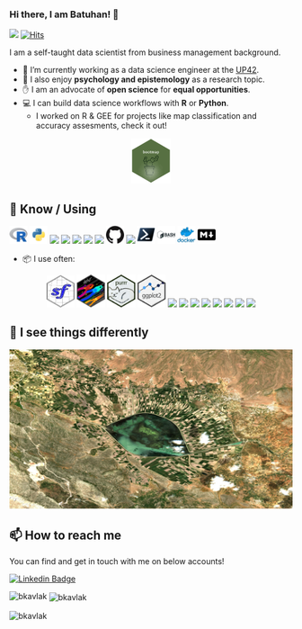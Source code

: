 ### Hi there, I am Batuhan! 👋

![](https://komarev.com/ghpvc/?username=bkavlak&color=red)
[![Hits](https://hits.seeyoufarm.com/api/count/incr/badge.svg?url=https%3A%2F%2Fgithub.com%2Fbkavlak%2Fbkavlak&count_bg=%2379C83D&title_bg=%23555555&icon=&icon_color=%23E7E7E7&title=hits&edge_flat=false)](https://hits.seeyoufarm.com)


I am a self-taught data scientist from business management background.

- :mag_right: I’m currently working as a data science engineer at the [UP42](https://up42.com).
- 🧠 I also enjoy **psychology and epistemology** as a research topic.
- :hand: I am an advocate of **open science** for **equal opportunities**.
- :computer: I can build data science workflows with **R** or **Python**.
  - I worked on R & GEE for projects like map classification and accuracy assesments, check it out! 
<p align="center">
  <a href="https://github.com/bkavlak/bootmap"><img src="https://github.com/bkavlak/bootmap/blob/main/visualizations/bootmap-15-hexagon.png" width="70px"/></a>
</p>

## 🧠 Know / Using

<img src="https://github.com/github/explore/blob/main/topics/r/r.png?raw=true" height="32" /> <img src="https://github.com/github/explore/blob/main/topics/python/python.png?raw=true" height="32" /> <img src="https://github.com/qgis/QGIS/blob/master/images/README-md/main_logo.png?raw=true" height="32" /> <img src="https://www.osgeo.org/wp-content/uploads/gdal-logo-226x250.png" height="32" /> <img src="https://grass.osgeo.org/images/logos/grasslogo.svg" height="32" /> <img src="https://camo.githubusercontent.com/d0d0fede269644fda53cb19eb93c180bf0cce60b048649335082fbf3618adfa0/68747470733a2f2f6561727468656e67696e652e676f6f676c652e636f6d2f7374617469632f696d616765732f65617274682d656e67696e652d6c6f676f2e706e67?raw=true" height="32" /> <img src="https://upload.wikimedia.org/wikipedia/commons/thumb/9/93/Amazon_Web_Services_Logo.svg/150px-Amazon_Web_Services_Logo.svg.png?raw=true" height="32" /> <img src="https://github.com/github/explore/blob/main/topics/github/github.png?raw=true" height="32" /> 
<img src="https://www.osgeo.org/wp-content/uploads/postgis-logo-1.png?raw=true" height="32" /> <img src="https://github.com/github/explore/blob/main/topics/powershell/powershell.png?raw=true" height="32" />  <img src="https://github.com/github/explore/blob/main/topics/bash/bash.png?raw=true" height="32" /> <img src="https://github.com/github/explore/blob/main/topics/docker/docker.png?raw=true" height="32" /> <img src="https://github.com/github/explore/blob/main/topics/markdown/markdown.png?raw=true" height="32" /> 

  - 📦 I use often: 
<p align="center">
  <a href="https://github.com/r-spatial/sf"><img src="https://raw.githubusercontent.com/loreabad6/sfnetworks_WiG/main/figs/sf.png" width="50px"/></a>
  <a href="https://github.com/tidyverse/dplyr"><img src="https://raw.githubusercontent.com/tidyverse/dplyr/master/man/figures/logo.png" width="50px"/></a>
  <a href="https://github.com/tidyverse/purrr"><img src="https://github.com/tidyverse/purrr/blob/master/man/figures/logo.png" width="50px"/></a>
  <a href="https://github.com/tidyverse/ggplot2"><img src="https://raw.githubusercontent.com/tidyverse/ggplot2/master/man/figures/logo.png" width="50px"/></a>
  <a href="https://github.com/paleolimbot/qgisprocess"><img src="https://github.com/paleolimbot/qgisprocess/blob/master/man/figures/qgisprocess_icon.png" width="50px"/></a>
  <a href="https://github.com/h2oai/h2o4gpu"><img src="https://www.h2o.ai/wp-content/themes/h2o2018/templates/dist/images/h2o_logo.svg" width="50px"/></a>
  <a href="https://github.com/pandas-dev/pandas"><img src="https://camo.githubusercontent.com/981d48e57e23a4907cebc4eb481799b5882595ea978261f22a3e131dcd6ebee6/68747470733a2f2f70616e6461732e7079646174612e6f72672f7374617469632f696d672f70616e6461732e737667" width="50px"/></a>
  <a href="https://github.com/geopandas/geopandas"><img src="https://geopandas.readthedocs.io/en/latest/_images/geopandas_logo.png" width="50px"/></a>
  <a href="https://xarray.pydata.org/en/stable/getting-started-guide/quick-overview.html"><img src="https://xarray.pydata.org/en/stable/_static/dataset-diagram-logo.png" width="50px"/></a>
  <a href="https://github.com/mablab/rpostgis"><img src="https://github.com/mablab/rpostgis/blob/master/man/figures/rpostgis-1024-white.png" width="50px"/></a>
  <a href="https://github.com/cran/SparkR"><img src="https://whizzkit.nl/wp-content/uploads/2016/10/AAEAAQAAAAAAAAWFAAAAJDA5YmJmMGFjLThjODYtNGE0MC05MTFhLTc2MjRhODhiZDc4Mg-698x380.png" width="50px"/></a>
  <a href="https://github.com/bkavlak/AgriGEE"><img src="https://camo.githubusercontent.com/d0d0fede269644fda53cb19eb93c180bf0cce60b048649335082fbf3618adfa0/68747470733a2f2f6561727468656e67696e652e676f6f676c652e636f6d2f7374617469632f696d616765732f65617274682d656e67696e652d6c6f676f2e706e67?raw=true" width="50px"/></a>
</p>

## :monocle_face: I see things differently
<a href="https://github.com/bkavlak/geospatial-artwork"><div align="center"><img src="https://raw.githubusercontent.com/bkavlak/geospatial-artwork/main/collections/eye-sugla/eye-sugla-1920-1080-hq.jpeg"></div></a>

## 📫 How to reach me

You can find and get in touch with me on below accounts!

[![Linkedin Badge](https://img.shields.io/badge/batuhankavlak-follow%20on%20linkedin-blue?style=for-the-badge&logo=linkedin)](https://www.linkedin.com/in/bkavlak/)


<p><img align="left" src="https://github-readme-stats.vercel.app/api/top-langs?username=bkavlak&show_icons=true&locale=en&layout=compact" alt="bkavlak" /></p>

<p>&nbsp;<img align="center" src="https://github-readme-stats.vercel.app/api?username=bkavlak&show_icons=true&locale=en" alt="bkavlak" /></p>

<p><img align="center" src="https://github-readme-streak-stats.herokuapp.com/?user=bkavlak" alt="bkavlak" /></p>


<!--
Here are some ideas to get you started:


- 🌱 I’m currently learning ...
- 👯 I’m looking to collaborate on ...
- 🤔 I’m looking for help with ...
- 💬 Ask me about ...
- 📫 How to reach me: ...
- 😄 Pronouns: ...
- ⚡ Fun fact: ...
-->
